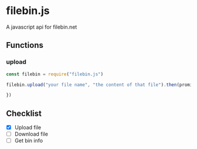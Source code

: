 # filebin.js

A javascript api for filebin.net

## Functions
### upload
```js
const filebin = require("filebin.js")

filebin.upload("your file name", "the content of that file").then(promise => {

})
```

## Checklist

- [x] Upload file
- [ ] Download file
- [ ] Get bin info
